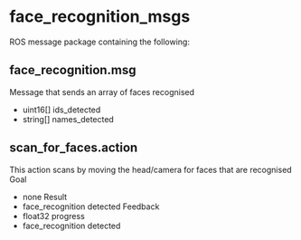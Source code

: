 # face_recognition_msgs
ROS message package containing the following:
## face_recognition.msg
Message that sends an array of faces recognised
- uint16[] ids_detected
- string[] names_detected
## scan_for_faces.action
This action scans by moving the head/camera for faces that are recognised
Goal
- none
Result
- face_recognition detected
Feedback
- float32 progress
- face_recognition detected
